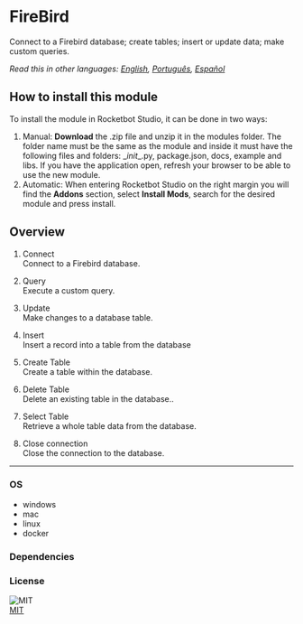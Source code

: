 



# FireBird
  
Connect to a Firebird database; create tables; insert or update data; make custom queries.  

  
*Read this in other languages: [English](Manual_FireBird.md), [Português](Manual_FireBird.pr.md), [Español](Manual_FireBird.es.md)*  


## How to install this module
  
To install the module in Rocketbot Studio, it can be done in two ways:
1. Manual: __Download__ the .zip file and unzip it in the modules folder. The folder name must be the same as the module and inside it must have the following files and folders: \__init__.py, package.json, docs, example and libs. If you have the application open, refresh your browser to be able to use the new module.
2. Automatic: When entering Rocketbot Studio on the right margin you will find the **Addons** section, select **Install Mods**, search for the desired module and press install.  


## Overview


1. Connect  
Connect to a Firebird database.

2. Query  
Execute a custom query.

3. Update  
Make changes to a database table.

4. Insert  
Insert a record into a table from the database

5. Create Table  
Create a table within the database.

6. Delete Table  
Delete an existing table in the database..

7. Select Table  
Retrieve a whole table data from the database.

8. Close connection  
Close the connection to the database.  




----
### OS

- windows
- mac
- linux
- docker

### Dependencies

### License
  
![MIT](https://camo.githubusercontent.com/107590fac8cbd65071396bb4d04040f76cde5bde/687474703a2f2f696d672e736869656c64732e696f2f3a6c6963656e73652d6d69742d626c75652e7376673f7374796c653d666c61742d737175617265)  
[MIT](http://opensource.org/licenses/mit-license.ph)